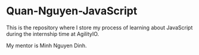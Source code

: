 # Quan-Nguyen-JavaScript
This is the repository where I store my process of learning about JavaScript during the internship time at AgilityIO. 

My mentor is Minh Nguyen Dinh.
